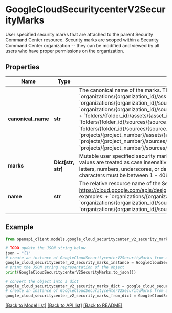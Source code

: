 # GoogleCloudSecuritycenterV2SecurityMarks

User specified security marks that are attached to the parent Security Command Center resource. Security marks are scoped within a Security Command Center organization -- they can be modified and viewed by all users who have proper permissions on the organization.

## Properties

Name | Type | Description | Notes
------------ | ------------- | ------------- | -------------
**canonical_name** | **str** | The canonical name of the marks. The following list shows some examples: + &#x60;organizations/{organization_id}/assets/{asset_id}/securityMarks\&quot; + &#x60;organizations/{organization_id}/sources/{source_id}/findings/{finding_id}/securityMarks\&quot; + &#x60;organizations/{organization_id}/sources/{source_id}/locations/{location}/findings/{finding_id}/securityMarks\&quot; + &#x60;folders/{folder_id}/assets/{asset_id}/securityMarks\&quot; + &#x60;folders/{folder_id}/sources/{source_id}/findings/{finding_id}/securityMarks\&quot; + &#x60;folders/{folder_id}/sources/{source_id}/locations/{location}/findings/{finding_id}/securityMarks\&quot; + &#x60;projects/{project_number}/assets/{asset_id}/securityMarks\&quot; + &#x60;projects/{project_number}/sources/{source_id}/findings/{finding_id}/securityMarks\&quot; + &#x60;projects/{project_number}/sources/{source_id}/locations/{location}/findings/{finding_id}/securityMarks\&quot; | [optional] 
**marks** | **Dict[str, str]** | Mutable user specified security marks belonging to the parent resource. Constraints are as follows: * Keys and values are treated as case insensitive * Keys must be between 1 - 256 characters (inclusive) * Keys must be letters, numbers, underscores, or dashes * Values have leading and trailing whitespace trimmed, remaining characters must be between 1 - 4096 characters (inclusive) | [optional] 
**name** | **str** | The relative resource name of the SecurityMarks. See: https://cloud.google.com/apis/design/resource_names#relative_resource_name The following list shows some examples: + &#x60;organizations/{organization_id}/assets/{asset_id}/securityMarks&#x60; + &#x60;organizations/{organization_id}/sources/{source_id}/findings/{finding_id}/securityMarks&#x60; + &#x60;organizations/{organization_id}/sources/{source_id}/locations/{location}/findings/{finding_id}/securityMarks&#x60; | [optional] 

## Example

```python
from openapi_client.models.google_cloud_securitycenter_v2_security_marks import GoogleCloudSecuritycenterV2SecurityMarks

# TODO update the JSON string below
json = "{}"
# create an instance of GoogleCloudSecuritycenterV2SecurityMarks from a JSON string
google_cloud_securitycenter_v2_security_marks_instance = GoogleCloudSecuritycenterV2SecurityMarks.from_json(json)
# print the JSON string representation of the object
print(GoogleCloudSecuritycenterV2SecurityMarks.to_json())

# convert the object into a dict
google_cloud_securitycenter_v2_security_marks_dict = google_cloud_securitycenter_v2_security_marks_instance.to_dict()
# create an instance of GoogleCloudSecuritycenterV2SecurityMarks from a dict
google_cloud_securitycenter_v2_security_marks_from_dict = GoogleCloudSecuritycenterV2SecurityMarks.from_dict(google_cloud_securitycenter_v2_security_marks_dict)
```
[[Back to Model list]](../README.md#documentation-for-models) [[Back to API list]](../README.md#documentation-for-api-endpoints) [[Back to README]](../README.md)


